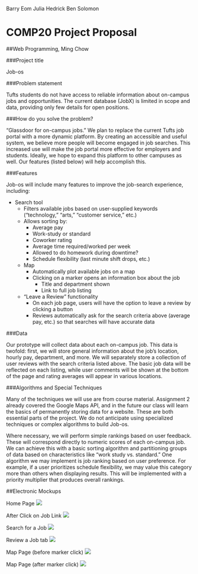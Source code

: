 Barry Eom
Julia Hedrick
Ben Solomon

# COMP20 Project Proposal
##Web Programming, Ming Chow

###Project title

Job-os

###Problem statement

Tufts students do not have access to reliable information about on-campus jobs and opportunities. The current database (JobX) is limited in scope and data, providing only few details for open positions.

###How do you solve the problem?

“Glassdoor for on-campus jobs.” We plan to replace the current Tufts job portal with a more dynamic platform. By creating an accessible and useful system, we believe more people will become engaged in job searches. This increased use will make the job portal more effective for employers and students. Ideally, we hope to expand this platform to other campuses as well. Our features (listed below) will help accomplish this.

###Features

Job-os will include many features to improve the job-search experience, including:

* Search tool
	* Filters available jobs based on user-supplied keywords (“technology,” “arts,” “customer service,” etc.)
	* Allows sorting by:
		+ Average pay
		+ Work-study or standard
		+ Coworker rating
		+ Average time required/worked per week
		+ Allowed to do homework during downtime?
		+ Schedule flexibility (last minute shift drops, etc.)
	* Map
		+ Automatically plot available jobs on a map
		+ Clicking on a marker opens an information box about the job
			+ Title and department shown
			+ Link to full job listing
	* “Leave a Review” functionality
		+ On each job page, users will have the option to leave a review by clicking a button
		+ Reviews automatically ask for the search criteria above (average pay, etc.) so that searches will have accurate data


###Data

Our prototype will collect data about each on-campus job. This data is twofold: first, we will store general information about the job’s location, hourly pay, department, and more. We will separately store a collection of user reviews with the search criteria listed above. The basic job data will be reflected on each listing, while user comments will be shown at the bottom of the page and rating averages will appear in various locations.

###Algorithms and Special Techniques

Many of the techniques we will use are from course material. Assignment 2 already covered the Google Maps API, and in the future our class will learn the basics of permanently storing data for a website. These are both essential parts of the project. We do not anticipate using specialized techniques or complex algorithms to build Job-os.

Where necessary, we will perform simple rankings based on user feedback. These will correspond directly to numeric scores of each on-campus job. We can achieve this with a basic sorting algorithm and partitioning groups of data based on characteristics like “work study vs. standard.” One algorithm we may implement is job ranking based on user preference. For example, if a user prioritizes schedule flexibility, we may value this category more than others when displaying results. This will be implemented with a priority multiplier that produces overall rankings.



##Electronic Mockups

Home Page
![](images/wf_1)

After Click on Job Link
![](images/wf_2)

Search for a Job
![](images/wf_3)

Review a Job tab
![](images/wf_4)


Map Page (before marker click)
![](images/wf_5)

Map Page (after marker click)
![](images/wf_6)



